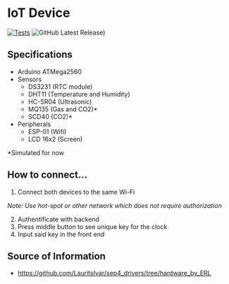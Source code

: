 # IoT Device

[![Tests](https://github.com/SEP4Y-S24/iot/actions/workflows/build.yaml/badge.svg)](https://github.com/SEP4Y-S24/iot/actions/workflows/build.yaml)
![GitHub Latest Release)](https://img.shields.io/github/v/release/SEP4Y-S24/iot?logo=github)

## Specifications

- Arduino ATMega2560
- Sensors
  - DS3231 (RTC module)
  - DHT11 (Temperature and Humidity)
  - HC-SR04 (Ultrasonic)
  - MQ135 (Gas and CO2)*
  - SCD40 (CO2)*
- Peripherals 
  - ESP-01 (Wifi)
  - LCD 16x2 (Screen)

*Simulated for now
## How to connect...

1. Connect both devices to the same Wi-Fi
   
_Note: Use hot-spot or other network which does not require authorization_

2. Authentificate with backend 
3. Press middle button to see unique key for the clock
4. Input said key in the front end

## Source of Information
- https://github.com/LauritsIvar/sep4_drivers/tree/hardware_by_ERL
